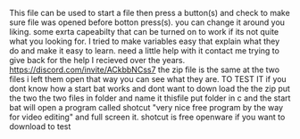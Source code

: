 This file can be used to start a file then press a button(s) 
and check to make sure file was opened before botton press(s).
you can change it around  you liking.
some exrta capeabilty that can be turned on to work if its not quite what you looking for.
I tried to make variables easy that explain what they do and make it easy to learn.
need a little help with it contact me trying to give back for the help I recieved over the years. 
https://discord.com/invite/ACkbbNCss7
the zip file is the same at the two files  i left them open that way you can see what they are. 
TO TEST IT if you dont know how a start bat works and dont want to down load the the zip put the two the two files in folder and name it thisfile 
put folder in c and the start bat will open a program called shotcut "very nice free program by the way for video editing" and full screen it. 
shotcut is free openware if you want to download to test

